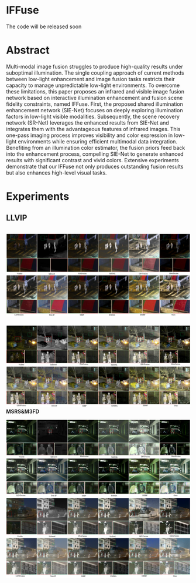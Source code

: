# IFFuse

The code will be released soon

# Abstract

Multi-modal image fusion struggles to produce high-quality results under suboptimal illumination. The single coupling approach of current methods between low-light enhancement and image fusion tasks restricts their capacity to manage unpredictable low-light environments. To overcome these limitations, this paper proposes an infrared and visible image fusion network based on interactive illumination enhancement and fusion scene fidelity constraints, named IFFuse. First, the proposed shared illumination enhancement network (SIE-Net) focuses on deeply exploring illumination factors in low-light visible modalities. Subsequently, the scene recovery network (SR-Net) leverages the enhanced results from SIE-Net and integrates them with the advantageous features of infrared images. This one-pass imaging process improves visibility and color expression in low-light environments while ensuring efficient multimodal data integration. Benefiting from an illumination color estimator, the fusion priors feed back into the enhancement process, compelling
SIE-Net to generate enhanced results with significant contrast and vivid colors. Extensive experiments demonstrate that our IFFuse not only produces outstanding fusion results but also enhances high-level visual tasks.

# Experiments

## **LLVIP**

## ![LLVIP_1](fig/LLVIP_1.png)
![LLVIP_2](fig/LLVIP_2.png)
**MSRS&M3FD**

![MSRS](fig/MSRS.png)
![M3FD](fig/M3FD.png)
